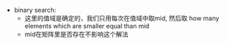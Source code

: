 
- binary search:
  - 这里的值域是确定的，我们只用每次在值域中取mid, 然后取 how many elements which are smaller equal than mid
  - mid在矩阵里是否存在不影响这个解法